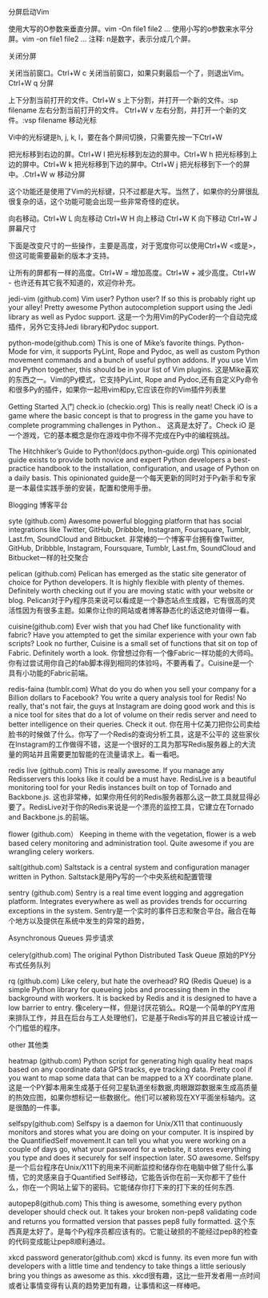 
分屏启动Vim

使用大写的O参数来垂直分屏。vim -On file1 file2 ...
使用小写的o参数来水平分屏。vim -on file1 file2 ...
注释: n是数字，表示分成几个屏。

关闭分屏 

关闭当前窗口。Ctrl+W c
关闭当前窗口，如果只剩最后一个了，则退出Vim。Ctrl+W q
分屏

上下分割当前打开的文件。Ctrl+W s
上下分割，并打开一个新的文件。:sp filename
左右分割当前打开的文件。 Ctrl+W v
左右分割，并打开一个新的文件。:vsp filename
移动光标

Vi中的光标键是h, j, k, l，要在各个屏间切换，只需要先按一下Ctrl+W

把光标移到右边的屏。Ctrl+W l
把光标移到左边的屏中。Ctrl+W h
把光标移到上边的屏中。Ctrl+W k
把光标移到下边的屏中。Ctrl+W j
把光标移到下一个的屏中。.Ctrl+W w
移动分屏

这个功能还是使用了Vim的光标键，只不过都是大写。当然了，如果你的分屏很乱很复杂的话，这个功能可能会出现一些非常奇怪的症状。

向右移动。Ctrl+W L
向左移动 Ctrl+W H
向上移动 Ctrl+W K
向下移动 Ctrl+W J
屏幕尺寸

下面是改变尺寸的一些操作，主要是高度，对于宽度你可以使用Ctrl+W <或是>，但这可能需要最新的版本才支持。

让所有的屏都有一样的高度。Ctrl+W =
增加高度。Ctrl+W +
减少高度。Ctrl+W -
也许还有其它我不知道的，欢迎你补充。


jedi-vim (github.com)
Vim user? Python user? If so this is probably right up your alley! Pretty awesome Python autocompletion support using the Jedi library as well as Pydoc support.
这是一个为用Vim的PyCoder的一个自动完成插件，另外它支持Jedi library和Pydoc support.

python-mode(github.com)
This is one of Mike’s favorite things. Python-Mode for vim, it supports PyLint, Rope and Pydoc, as well as custom Python movement commands and a bunch of useful python addons. If you use Vim and Python together, this should be in your list of Vim plugins.
这是Mike喜欢的东西之一。Vim的Py模式，它支持PyLint, Rope and Pydoc,还有自定义Py命令和很多Py的插件，如果你一起用vim和py,它应该在你的Vim插件列表里

Getting Started
入门
check.io (checkio.org)
This is really neat! Check iO is a game where the basic concept is that to progress in the game you have to complete programming challenges in Python.、
这真是太好了。Check iO 是一个游戏，它的基本概念是你在游戏中你不得不完成在Py中的编程挑战。

The Hitchhiker’s Guide to Python!(docs.python-guide.org)
This opinionated guide exists to provide both novice and expert Python developers a best-practice handbook to the installation, configuration, and usage of Python on a daily basis.
This opinionated guide是一个每天更新的同时对于Py新手和专家是一本最佳实践手册的安装，配置和使用手册。

Blogging
博客平台

syte (github.com)
Awesome powerful blogging platform that has social integrations like Twitter, GitHub, Dribbble, Instagram, Foursquare, Tumblr, Last.fm, SoundCloud and Bitbucket.
非常棒的一个博客平台拥有像Twitter, GitHub, Dribbble, Instagram, Foursquare, Tumblr, Last.fm, SoundCloud and Bitbucket一样的社交聚合

pelican (github.com)
Pelican has emerged as the static site generator of choice for Python developers. It is highly flexible with plenty of themes. Definitely worth checking out if you are moving static with your website or blog.
Pelican对于Py程序员来说可以看成是一个静态站点生成器，它有很高的灵活性因为有很多主题。如果你让你的网站或者博客静态化的话这绝对值得一看。

cuisine(github.com)
Ever wish that you had Chef like functionality with fabric? Have you attempted to get the similar experience with your own fab scripts? Look no further, Cuisine is a small set of functions that sit on top of Fabric. Definitely worth a look.
你曾想过你有一个像Fabric一样功能的大师吗。你有过尝试用你自己的fab脚本得到相同的体验吗，不要再看了。Cuisine是一个具有小功能的Fabric前端。


redis-faina (tumblr.com)
What do you do when you sell your company for a Billion dollars to Facebook? You write a query analysis tool for Redis! No really, that's not fair, the guys at Instagram are doing good work and this is a nice tool for sites that do a lot of volume on their redis server and need to better intelligence on their queries. Check it out.
你在用十亿美刀把你公司卖给脸书的时候做了什么。你写了一个Redis的查询分析工具，这是不公平的
这些家伙在Instagram的工作做得不错，这是一个很好的工具为那写Redis服务器上的大流量的网站并且需要更加智能的在流量请求上。看一看吧。


redis live (github.com)
This is really awesome. If you manage any Redisservers this looks like it could be a must have. RedisLive is a beautiful monitoring tool for your Redis instances built on top of Tornado and Backbone.js.
这也非常棒，如果你用任何的Redis服务器那么这一款工具就显得必要了。RedisLive对于你的Redis来说是一个漂亮的监控工具，它建立在Tornado and Backbone.js.的前端。


flower (github.com）
Keeping in theme with the vegetation, flower is a web based celery monitoring and administration tool. Quite awesome if you are wrangling celery workers.


salt(github.com)
Saltstack is a central system and configuration manager written in Python.
Saltstack是用Py写的一个中央系统和配置管理

sentry (github.com)
Sentry is a real time event logging and aggregation platform. Integrates everywhere as well as provides trends for occurring exceptions in the system.
Sentry是一个实时的事件日志和聚合平台。融合在每个地方以及提供在系统中发生的异常的趋势，

Asynchronous Queues
异步请求

celery(github.com)
The original Python Distributed Task Queue
原始的PY分布式任务队列

rq (github.com)
Like celery, but hate the overhead? RQ (Redis Queue) is a simple Python library for queueing jobs and processing them in the background with workers. It is backed by Redis and it is designed to have a low barrier to entry.
像celery一样，但是讨厌花销么。RQ是一个简单的PY库用来排队工作，并且在后台与工人处理他们，它是基于Redis写的并且它被设计成一个门槛低的程序。


other
其他类

heatmap (github.com)
Python script for generating high quality heat maps based on any coordinate data GPS tracks, eye tracking data. Pretty cool if you want to map some data that can be mapped to a XY coordinate plane.
这是一个PY脚本用来生成基于任何卫星轨道坐标数据,肉眼跟踪数据来生成高质量的热效应图，如果你想标记一些数据化。他们可以被称现在XY平面坐标轴内。这是很酷的一件事。

selfspy(github.com)
Selfspy is a daemon for Unix/X11 that continuously monitors and stores what you are doing on your computer. It is inspired by the QuantifiedSelf movement.It can tell you what you were working on a couple of days go, what your password for a website, it stores everything you type and does it securely for self inspection later. SO awesome.
Selfspy是一个后台程序在Unix/X11下的用来不间断监控和储存你在电脑中做了些什么事情，它的灵感来自于Quantified Self移动，它能告诉你在前一天你都干了些什么，你在一个网站上留下的密码。它能储存你打下来的打下来的任何东西.

autopep8(github.com)
This thing is awesome, something every python developer should check out. It takes your broken non-pep8 validating code and returns you formatted version that passes pep8 fully formatted.
这个东西真是太好了。是每个Py程序员都应该有的。它能让破损的不能经过pep8的检查的代码变成能让pep8顺利通过。


xkcd password generator(github.com)
xkcd is funny. its even more fun with developers with a little time and tendency to take things a little seriously bring you things as awesome as this.
xkcd很有趣，这比一些开发者用一点时间或者让事情变得有认真的趋势更加有趣，让事情和这一样棒吧。

